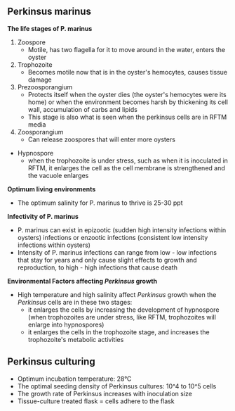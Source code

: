 ## Perkinsus marinus
**The life stages of P. marinus**
1. Zoospore
	- Motile, has two flagella for it to move around in the water, enters the oyster
2. Trophozoite
	- Becomes motile now that is in the oyster's hemocytes, causes tissue damage
3. Prezoosporangium
	- Protects itself when the oyster dies (the oyster's hemocytes were its home) or when the environment becomes harsh by thickening its cell wall, accumulation of carbs and lipids
	- This stage is also what is seen when the perkinsus cells are in RFTM media
4. Zoosporangium
	- Can release zoospores that will enter more oysters
- Hypnospore
	- when the trophozoite is under stress, such as when it is inoculated in RFTM, it enlarges the cell as the cell membrane is strengthened and the vacuole enlarges


**Optimum living environments** 
- The optimum salinity for P. marinus to thrive is 25-30 ppt

**Infectivity of P. marinus**
- P. marinus can exist in epizootic (sudden high intensity infections within oysters) infections or enzootic infections (consistent low intensity infections within oysters)
- Intensity of P. marinus infections can range from low - low infections that stay for years and only cause slight effects to growth and reproduction, to high - high infections that cause death

**Environmental Factors affecting *Perkinsus* growth**
- High temperature and high salinity affect *Perkinsus* growth when the *Perkinsus* cells are in these two stages:
	- it enlarges the cells by increasing the development of hypnospore (when trophozoites are under stress, like RFTM, trophozoites will enlarge into hypnospores)
	- it enlarges the cells in the trophozoite stage, and increases the trophozoite's metabolic activities


## Perkinsus culturing 
- Optimum incubation temperature: 28°C
- The optimal seeding density of Perkinsus cultures: 10^4 to 10^5 cells
- The growth rate of Perkinsus increases with inoculation size 
- Tissue-culture treated flask = cells adhere to the flask 

